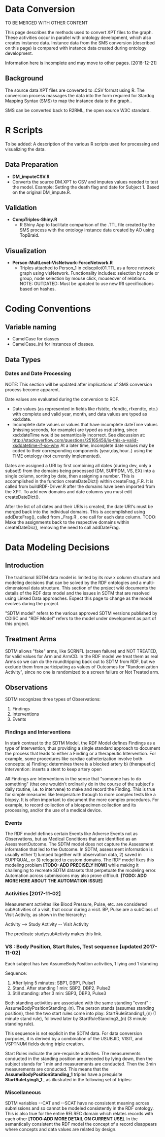 
Data Conversion
===============
TO BE MERGED WITH OTHER CONTENT

This page describes the methods used to convert XPT files to the graph. These activities occur in parallel
with ontology development, which also creates instance data. Instance data from the SMS conversion (described on this page)
is compared with instance data created during ontology development. 

Information here is incomplete and may move to other pages. [2018-12-21]


Background
----------

The source data XPT files are converted to .CSV format using R. The conversion process massages the data into the form required for Stardog Mapping Syntax (SMS) to map the instance data to the graph.. 

SMS can be converted back to R2RML, the open source W3C standard.


R Scripts
=========

To be added: A description of the various R scripts used for processing and visualizing the data.

Data Preparation
----------------

-   **DM\_imputeCSV.R**
-   Converts the source DM.XPT to CSV and imputes values needed to test the model. Example: Setting the death flag and date for Subject 1. Based on the original DM\_impute.R.

Validation
----------

-   **CompTriples-Shiny.R**
    -   R Shiny App to facilitate comparison of the .TTL file created by the SMS process with the ontology instance data created by AO using TopBraid.

Visualization
-------------

-   **Person-MultLevel-VisNetwork-ForceNetwork.R**
    -   Triples attached to Person\_1 in cdiscpilot01.TTL as a force network graph using visNetwork. Functionality includes: selection by node or group, node selection by mouse click, mouseover of relations. NOTE: OUTDATED: Must be updated to use new IRI specifications based on hashes.

Coding Conventions
==================

Variable naming
---------------

-   CamelCase for classes
-   CamelCase\_(n) for instances of classes.

Data Types
----------

### Dates and Date Processing

NOTE: This section will be updated after implications of SMS conversion process become apparent.

Date values are evaluated during the conversion to RDF.

-   Date values (as represented in fields like rfstdtc, rfendtc, rfxendtc, etc.) with complete and valid year, month, and data values are typed as xsd:date.
-   Incomplete date values or values that have incomplete dateTime values (missing seconds, for example) are typed as xsd:string, since xsd:dateTime would be semantically incorrect. See discussion at: <http://stackoverflow.com/questions/25165456/is-this-a-valid-xsddatetime-if-so-why> At a later time, incomplete date values may be coded to their corresponding components (year,day,hour..) using the TIME ontology (not currently implemented).

Dates are assigned a URI by first combining all dates (during dev, only a subset!) from the domains being processed (DM, SUPPDM, VS, EX) into a single column, sorting by date, then assigning a number. This is accomplished in the function createDateDict() within createFrag\_F.R. It is called from buildRDF-Driver.R after the domains have been imported from the XPT. To add new domains and date columns you must edit createDateDict().

After the list of all dates and their URIs is created, the date URI's must be merged back into the individual domains. This is accomplished using addDateFrag(), called from <domain>\_Frag.R , one call for each date column. TODO: Make the assignments back to the respective domains within createDateDic(), removing the need to call addDateFrag.

Data Modeling Decisions
=======================

Introduction
------------

The traditional SDTM data model is limited by its row x column structure and modeling decisions that can be solved by the RDF ontologies and a multi-dimensional data structure. This section of the project wiki documents the details of the RDF data model and the issues in SDTM that are resolved using Linked Data approaches. Expect this page to change as the model evolves during the project.

"SDTM model" refers to the various approved SDTM versions published by CDISC and "RDF Model" refers to the model under development as part of this project.

Treatment Arms
--------------

SDTM allows "fake" arms, like SCRNFL (screen failure) and NOT TREATED, for valid values for Arm and ArmCD. In the RDF model we treat them as real Arms so we can do the roundtripping back out to SDTM from RDF, but we exclude them from participating as values of Outcomes for "Randomization Activity", since no one is randomized to a screen failure or Not Treated arm.

Observations
------------

SDTM recognizes three types of Observations:

1.  Findings
2.  Interventions
3.  Events

### Findings and Interventions

In stark contrast to the SDTM Model, the RDF Model defines Findings as a type of Intervention, thus providing a single standard approach to document the process that leads to either a Finding or a therapeutic Intervention. For example, some procedures like cardiac catheterization involve both concepts: a) Finding: determines there is a blocked artery b) (therapuetic) Intervention: inserts a stent to keep artery open

All Findings are Interventions in the sense that "someone has to do something" (that one wouldn't ordinarily do in the course of the subject's daily routine, i.e. to intervene) to make and record the Finding. This is true for simple measures like temperature through to more complex tests like a biopsy. It is often important to document the more complex procedures. For example, to record collection of a biospecimen collection and its processing, and/or the use of a medical device.

### Events

The RDF model defines certain Events like Adverse Events not as Observations, but as Medical Conditions that are identified as an AsessmentOutcome. The SDTM model does not capture the Assessment information that led to the Outcome. In SDTM, assessment information is usually either 1) lumped together with observation data, 2) saved in SUPPQUAL, or 3) relegated to custom domains. The RDF model fixes this modeling problem **\[TODO: ADD PRECISELY HOW\]** while making it challenging to recreate SDTM datasets that perpetuate the modeling error. Automation across submissions may also prove difficult. **\[TODO: ADD MORE HERE ABOUT THE AUTOMATION ISSUE\]**

### Activities \[2017-11-02\]

Measurement activites like Blood Pressure, Pulse, etc. are considered subActivities of a visit, that occur during a visit. BP, Pulse are a subClass of Visit Activity, as shown in the hierarchy:

Activity --&gt; Study Activity -- Visit Activity

The predicate study:subActivity makes this link.

### VS : Body Position, Start Rules, Test sequence \[updated 2017-11-02\]

Each subject has two AssumeBodyPosition activities, 1 lying and 1 standing

Sequence:

1.  After lying 5 minutes: SBP1, DBP1, Pulse1
2.  Stand. After standing 1 min: SBP2, DBP2, Pulse2
3.  Still standing: after 3 min: SBP3, DBP3, Pulse3

Both standing activities are associated with the same standing "event" : AssumeBodyPositionStanding\_(n). The person stands (assumes standing position), then the two start rules come into play: StartRuleStanding1\_(n) (1 minute stand rule), followed later by StartRuleStanding3\_(n) (3 minute standing rule).

This sequence is not explicit in the SDTM data. For data conversion purposes, it is derived by a combination of the USUBJID, VISIT, and VSPTNUM fields during triple creation.

Start Rules indicate the pre-requisite activities. The measurements conducted in the standing position are preceded by lying down, then the subject stands for 1 min and measurements are conducted. Then the 3min measurements are conducted. This means that the **AssumeBodyPositionStanding\_1** triples have a prequisite **StartRuleLying5\_1** , as illustrated in the following set of triples:



### Miscellaneous

SDTM variables --CAT and --SCAT have no consistent meaning across submissions and so cannot be modeled consistently in the RDF ontology. This is also true for the entire RELREC domain which relates records with each other **\[TODO:ADD MORE DETAIL ON CURRENT USE\]**. In the semantically consistent the RDF model the concept of a record disappears where concepts and data values are related by design.
